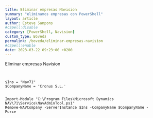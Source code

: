 ```yaml
---
title: Eliminar empresas Navision
summary: "eliminamos empresas con PowerShell"
layout: article
author: Esteve Sanpons
#cSpell:disable
category: [PowerShell, Navision]
custom_type: Boveda
permalink: /boveda/eliminar-empresas-navision
#cSpell:enable
date: 2023-03-22 09:23:00 +0200
---
```


Eliminar empresas Navision

<br>

```
$Ins = "Nav71"
$CompanyName = 'Cronus S.L.'


Import-Module "C:\Program Files\Microsoft Dynamics NAV\71\Service\NavAdminTool.ps1"
Remove-NAVCompany -ServerInstance $Ins -CompanyName $CompanyName -Force

```
